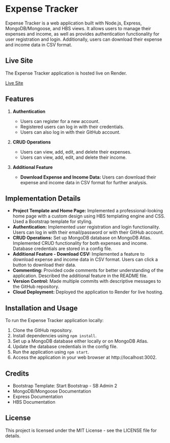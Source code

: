 # Expense Tracker

Expense Tracker is a web application built with Node.js, Express, MongoDB/Mongoose, and HBS views. It allows users to manage their expenses and income, as well as provides authentication functionality for user registration and login. Additionally, users can download their expense and income data in CSV format.

## Live Site
The Expense Tracker application is hosted live on Render.

[Live Site](https://your-live-site-url)



## Features
1. **Authentication**
   - Users can register for a new account.
   - Registered users can log in with their credentials.
   - Users can also log in with their GitHub account.

2. **CRUD Operations**
   - Users can view, add, edit, and delete their expenses.
   - Users can view, add, edit, and delete their income.

3. **Additional Feature**
   - **Download Expense and Income Data:** Users can download their expense and income data in CSV format for further analysis.

## Implementation Details
- **Project Template and Home Page:** Implemented a professional-looking home page with a custom design using HBS templating engine and CSS. Used a Bootstrap template for styling.
- **Authentication:** Implemented user registration and login functionality. Users can log in with their email/password or with their GitHub account.
- **CRUD Operations:** Set up MongoDB database on MongoDB Atlas. Implemented CRUD functionality for both expenses and income. Database credentials are stored in a config file.
- **Additional Feature - Download CSV:** Implemented a feature to download expense and income data in CSV format. Users can click a button to download their data.
- **Commenting:** Provided code comments for better understanding of the application. Described the additional feature in the README file.
- **Version Control:** Made multiple commits with descriptive messages to the GitHub repository.
- **Cloud Deployment:** Deployed the application to Render for live hosting.

## Installation and Usage
To run the Expense Tracker application locally:

1. Clone the GitHub repository.
2. Install dependencies using `npm install`.
3. Set up a MongoDB database either locally or on MongoDB Atlas.
4. Update the database credentials in the config file.
5. Run the application using `npm start`.
6. Access the application in your web browser at http://localhost:3002.

## Credits
- Bootstrap Template: Start Bootstrap - SB Admin 2
- MongoDB/Mongoose Documentation
- Express Documentation
- HBS Documentation

## License
This project is licensed under the MIT License - see the LICENSE file for details.
